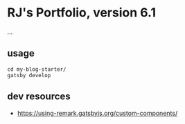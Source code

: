 # RJ's Portfolio, version 6.1

...

## usage

```shell
cd my-blog-starter/
gatsby develop
```

## dev resources

- https://using-remark.gatsbyjs.org/custom-components/

